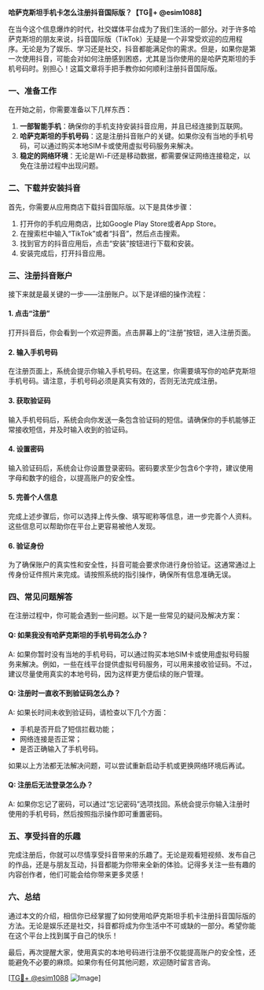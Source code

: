 **哈萨克斯坦手机卡怎么注册抖音国际版？【TG💪+ @esim1088】**

在当今这个信息爆炸的时代，社交媒体平台成为了我们生活的一部分。对于许多哈萨克斯坦的朋友来说，抖音国际版（TikTok）无疑是一个非常受欢迎的应用程序。无论是为了娱乐、学习还是社交，抖音都能满足你的需求。但是，如果你是第一次使用抖音，可能会对如何注册感到困惑，尤其是当你使用的是哈萨克斯坦的手机号码时。别担心！这篇文章将手把手教你如何顺利注册抖音国际版。

### 一、准备工作

在开始之前，你需要准备以下几样东西：

1. **一部智能手机**：确保你的手机支持安装抖音应用，并且已经连接到互联网。
2. **哈萨克斯坦的手机号码**：这是注册抖音账户的关键。如果你没有当地的手机号码，可以通过购买本地SIM卡或使用虚拟号码服务来解决。
3. **稳定的网络环境**：无论是Wi-Fi还是移动数据，都需要保证网络连接稳定，以免在注册过程中出现问题。

### 二、下载并安装抖音

首先，你需要从应用商店下载抖音国际版。以下是具体步骤：

1. 打开你的手机应用商店，比如Google Play Store或者App Store。
2. 在搜索栏中输入“TikTok”或者“抖音”，然后点击搜索。
3. 找到官方的抖音应用后，点击“安装”按钮进行下载和安装。
4. 安装完成后，打开抖音应用。

### 三、注册抖音账户

接下来就是最关键的一步——注册账户。以下是详细的操作流程：

#### 1. 点击“注册”

打开抖音后，你会看到一个欢迎界面。点击屏幕上的“注册”按钮，进入注册页面。

#### 2. 输入手机号码

在注册页面上，系统会提示你输入手机号码。在这里，你需要填写你的哈萨克斯坦手机号码。请注意，手机号码必须是真实有效的，否则无法完成注册。

#### 3. 获取验证码

输入手机号码后，系统会向你发送一条包含验证码的短信。请确保你的手机能够正常接收短信，并及时输入收到的验证码。

#### 4. 设置密码

输入验证码后，系统会让你设置登录密码。密码要求至少包含6个字符，建议使用字母和数字的组合，以提高账户的安全性。

#### 5. 完善个人信息

完成上述步骤后，你可以选择上传头像、填写昵称等信息，进一步完善个人资料。这些信息可以帮助你在平台上更容易被他人发现。

#### 6. 验证身份

为了确保账户的真实性和安全性，抖音可能会要求你进行身份验证。这通常通过上传身份证件照片来完成。请按照系统的指引操作，确保所有信息准确无误。

### 四、常见问题解答

在注册过程中，你可能会遇到一些问题。以下是一些常见的疑问及解决方案：

#### Q: 如果我没有哈萨克斯坦的手机号码怎么办？

A: 如果你暂时没有当地的手机号码，可以通过购买本地SIM卡或使用虚拟号码服务来解决。例如，一些在线平台提供虚拟号码服务，可以用来接收验证码。不过，建议尽量使用真实的本地号码，因为这样更方便后续的账户管理。

#### Q: 注册时一直收不到验证码怎么办？

A: 如果长时间未收到验证码，请检查以下几个方面：
- 手机是否开启了短信拦截功能；
- 网络连接是否正常；
- 是否正确输入了手机号码。

如果以上方法都无法解决问题，可以尝试重新启动手机或更换网络环境后再试。

#### Q: 注册后无法登录怎么办？

A: 如果你忘记了密码，可以通过“忘记密码”选项找回。系统会提示你输入注册时使用的手机号码，然后按照指示操作即可重置密码。

### 五、享受抖音的乐趣

完成注册后，你就可以尽情享受抖音带来的乐趣了。无论是观看短视频、发布自己的作品，还是与朋友互动，抖音都能为你带来全新的体验。记得多关注一些有趣的内容创作者，他们可能会给你带来更多灵感！

### 六、总结

通过本文的介绍，相信你已经掌握了如何使用哈萨克斯坦手机卡注册抖音国际版的方法。无论是娱乐还是社交，抖音都将成为你生活中不可或缺的一部分。希望你能在这个平台上找到属于自己的快乐！

最后，再次提醒大家，使用真实的本地号码进行注册不仅能提高账户的安全性，还能避免不必要的麻烦。如果你有任何其他问题，欢迎随时留言咨询。

[[TG💪+ @esim1088](https://t.me/s/esim1088) ![Image](https://i.postimg.cc/4NQfJmqS/Snipaste-2025-05-13-00-14-12.png)]